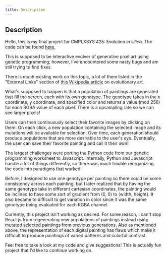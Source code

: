 ```yaml
---
title: Description
---
```

## Description
Hello, this is my final project for CMPLXSYS 425: Evolution *in silico*. The code can be found [here.](https://github.com/cfengjin/evolution-in-silico-final-project)

This is supposed to be interactive evolver of generative pixel art using genetic programming; however, I've encountered some nasty bugs and am still trying to find fixes.

There is much existing work on this topic, a lot of them listed in the "External Links" section of [this Wikipedia article](https://en.wikipedia.org/wiki/Evolutionary_art) on evolutionary art.

What's supposed to happen is that a population of paintings are generated that fill the screen, each with its own genotype. The genotype takes in the x coordinate, y coordinate, and specified color and returns a value (mod 256) for each RGBA value of each pixel. There is a upsampling rate so we can see larger pixels!

Users can then continuously select their favorite images by clicking on them. On each click, a new population containing the selected image and its mutations will be available for selection. Over time, each generation should produce populations that are more desirable to the user's eye. Eventually, the user can save their favorite painting and call it their own!

The largest challenges were porting the Python code from our genetic programming worksheet to Javascript. Internally, Python and Javascript handle a lot of things differently, so there was much trouble reorganizing the code into paradigms that worked.

Before, I designed to use one genotype per painting so there could be some consistency across each painting, but I later realized that by having the same genotype take in different cartesian coordinates, the painting would be inclined to have some sort of gradient from (0, 0) to (width, height). It also became to difficult to get variation in color since it was the same genotype being evaluated for each RGBA channel.

Currently, this project isn't working as desired. For some reason, I can't stop React.js from regenerating new populations of paintings instead using mutated selected paintings from previous generations. Also as mentioned above, the representation of each digital painting has flaws which make it difficult to produce paintings of varied patterns and colorful contrast.

Feel free to take a look at my code and give suggestions! This is actually fun project that I'd like to continue working on.